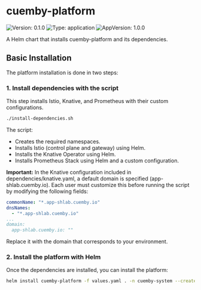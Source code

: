 # cuemby-platform

![Version: 0.1.0](https://img.shields.io/badge/Version-0.1.0-informational?style=flat-square) ![Type: application](https://img.shields.io/badge/Type-application-informational?style=flat-square) ![AppVersion: 1.0.0](https://img.shields.io/badge/AppVersion-1.0.0-informational?style=flat-square)

A Helm chart that installs cuemby-platform and its dependencies.

## Basic Installation

The platform installation is done in two steps:

### 1. Install dependencies with the script

This step installs Istio, Knative, and Prometheus with their custom configurations.
```bash
./install-dependencies.sh
```

The script:
  - Creates the required namespaces.
  - Installs Istio (control plane and gateway) using Helm.
  - Installs the Knative Operator using Helm.
  - Installs Prometheus Stack using Helm and a custom configuration.

**Important:**
In the Knative configuration included in dependencies/knative.yaml, a default domain is specified (app-shlab.cuemby.io).
Each user must customize this before running the script by modifying the following fields:

```yaml
commonName: "*.app-shlab.cuemby.io"
dnsNames:
  - "*.app-shlab.cuemby.io"
...
domain:
  app-shlab.cuemby.io: ""
```

Replace it with the domain that corresponds to your environment.

### 2. Install the platform with Helm

Once the dependencies are installed, you can install the platform:

```sh
helm install cuemby-platform -f values.yaml . -n cuemby-system --create-namespace
```
